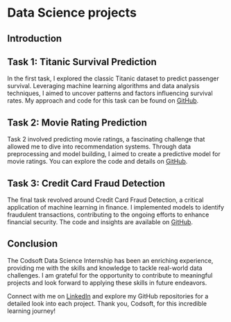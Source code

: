 # Data Science projects

## Introduction

## Task 1: Titanic Survival Prediction

In the first task, I explored the classic Titanic dataset to predict passenger survival. Leveraging machine learning algorithms and data analysis techniques, I aimed to uncover patterns and factors influencing survival rates. My approach and code for this task can be found on [GitHub](https://github.com/yogesh-hack/CODESOFT-Internship-data-Science/tree/main/Task-1(Titanic_survival_prediction)).

## Task 2: Movie Rating Prediction

Task 2 involved predicting movie ratings, a fascinating challenge that allowed me to dive into recommendation systems. Through data preprocessing and model building, I aimed to create a predictive model for movie ratings. You can explore the code and details on [GitHub](https://github.com/yogesh-hack/CODESOFT-Internship-data-Science/tree/main/Task-2(Movie_Rating_Prediction)).

## Task 3: Credit Card Fraud Detection

The final task revolved around Credit Card Fraud Detection, a critical application of machine learning in finance. I implemented models to identify fraudulent transactions, contributing to the ongoing efforts to enhance financial security. The code and insights are available on [GitHub](https://github.com/yogesh-hack/CODESOFT-Internship-data-Science/tree/main/Task-3%20(Credit%20Card%20Fraud%20Detection)).

## Conclusion

The Codsoft Data Science Internship has been an enriching experience, providing me with the skills and knowledge to tackle real-world data challenges. I am grateful for the opportunity to contribute to meaningful projects and look forward to applying these skills in future endeavors.

Connect with me on [LinkedIn](https://www.linkedin.com/in/yogesh-baghel-cse/) and explore my GitHub repositories for a detailed look into each project. Thank you, Codsoft, for this incredible learning journey!
